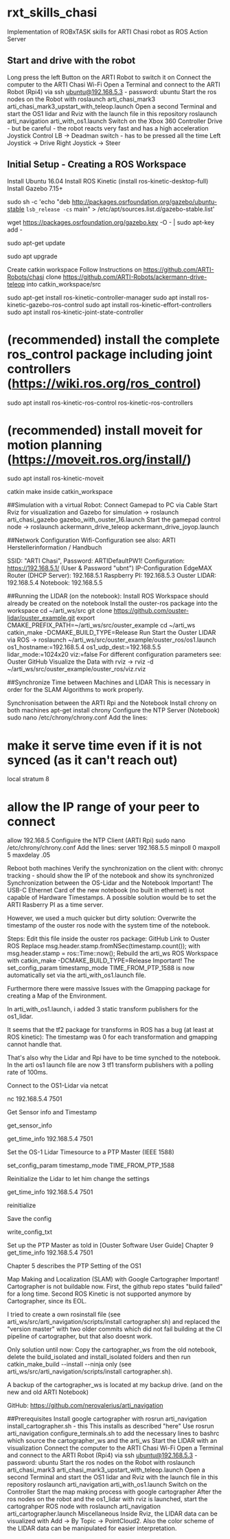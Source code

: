 # rxt_skills_chasi
Implementation of ROBxTASK skills for ARTI Chasi robot as ROS Action Server

## Start and drive with the robot
Long press the left Button on the ARTI Robot to switch it on
Connect the computer to the ARTI Chasi Wi-Fi
Open a Terminal and connect to the ARTI Robot (Rpi4) via ssh ubuntu@192.168.5.3 - password: ubuntu
Start the ros nodes on the Robot with roslaunch arti_chasi_mark3 arti_chasi_mark3_upstart_with_teleop.launch
Open a second Terminal and start the OS1 lidar and Rviz with the launch file in this repository roslaunch arti_navigation arti_with_os1.launch
Switch on the Xbox 360 Controller
Drive - but be careful - the robot reacts very fast and has a high acceleration
Joystick Control
LB                     →  Deadman switch - has to be pressed all the time
Left Joystick    →  Drive
Right Joystick →  Steer


## Initial Setup - Creating a ROS Workspace
Install Ubuntu 16.04
Install ROS Kinetic (install ros-kinetic-desktop-full)
Install Gazebo 7.15+

sudo sh -c 'echo "deb http://packages.osrfoundation.org/gazebo/ubuntu-stable `lsb_release -cs` main" > /etc/apt/sources.list.d/gazebo-stable.list'

wget https://packages.osrfoundation.org/gazebo.key -O - | sudo apt-key add -

sudo apt-get update

sudo apt upgrade

Create catkin workspace
Follow Instructions on https://github.com/ARTI-Robots/chasi
clone https://github.com/ARTI-Robots/ackermann-drive-teleop into catkin_workspace/src

sudo apt-get install ros-kinetic-controller-manager
sudo apt install ros-kinetic-gazebo-ros-control
sudo apt install ros-kinetic-effort-controllers
sudo apt install ros-kinetic-joint-state-controller

# (recommended) install the complete ros_control package including joint controllers (https://wiki.ros.org/ros_control)
sudo apt install ros-kinetic-ros-control ros-kinetic-ros-controllers
# (recommended) install moveit for motion planning (https://moveit.ros.org/install/)
sudo apt install ros-kinetic-moveit

catkin make inside catkin_workspace

##Simulation with a virtual Robot:
Connect Gamepad to PC via Cable
Start Rviz for visualization and Gazebo for simulation → roslaunch arti_chasi_gazebo gazebo_with_ouster_16.launch
Start the gamepad control node → roslaunch ackermann_drive_teleop ackermann_drive_joyop.launch

##Network Configuration
Wifi-Configuration
see also: ARTI Herstellerinformation / Handbuch

SSID: "ARTI Chasi", Password: ARTIDefaultPW1!
Configuration: https://192.168.5.1/ (User & Password "ubnt")
IP-Configuration
EdgeMAX Router (DHCP Server): 192.168.5.1
Raspberry PI:    192.168.5.3
Ouster LIDAR:   192.168.5.4
Notebook:        192.168.5.5 


##Running the LIDAR (on the notebook):
Install
ROS Workspace should already be created on the notebook
Install the ouster-ros package into the workspace
cd ~/arti_ws/src
git clone https://github.com/ouster-lidar/ouster_example.git
export CMAKE_PREFIX_PATH=~/arti_ws/src/ouster_example
cd ~/arti_ws
catkin_make -DCMAKE_BUILD_TYPE=Release
Run
Start the Ouster LIDAR via ROS → roslaunch ~/arti_ws/src/ouster_example/ouster_ros/os1.launch os1_hostname:=192.168.5.4 os1_udp_dest:=192.168.5.5 lidar_mode:=1024x20 viz:=false
For different configuration parameters see: Ouster GitHub
Visualize the Data with rviz → rviz -d ~/arti_ws/src/ouster_example/ouster_ros/viz.rviz

##Synchronize Time between Machines and LIDAR
This is necessary in order for the SLAM Algorithms to work properly.

Synchronisation between the ARTI Rpi and the Notebook
Install chrony on both machines
apt-get install chrony
Configure the NTP Server (Notebook)
sudo nano /etc/chrony/chrony.conf
Add the lines:
# make it serve time even if it is not synced (as it can't reach out)
local stratum 8
# allow the IP range of your peer to connect
allow 192.168.5
Configuire the NTP Client (ARTI Rpi)
sudo nano /etc/chrony/chrony.conf
Add the lines:
server 192.168.5.5 minpoll 0 maxpoll 5 maxdelay .05


Reboot both machines
Verify the synchronization on the client with:
chronyc tracking - should show the IP of the notebook and show its synchronized
Synchronization between the OS-Lidar and the Notebook
Important!
The USB-C Ethernet Card of the new notebook (no built in ethernet) is not capable of Hardware Timestamps. A possible solution would be to set the ARTI Rasberry PI as a time server.

However, we used a much quicker but dirty solution: Overwrite the timestamp of the ouster ros node with the system time of the notebook.

Steps:
Edit this file inside the ouster ros package: GitHub Link to Ouster ROS
Replace msg.header.stamp.fromNSec(timestamp.count()); with msg.header.stamp = ros::Time::now();
Rebuild the arti_ws ROS Workspace with catkin_make -DCMAKE_BUILD_TYPE=Release
Important!
The set_config_param timestamp_mode TIME_FROM_PTP_1588 is now automatically set via the arti_with_os1.launch file.

Furthermore there were massive Issues with the Gmapping package for creating a Map of the Environment. 

In arti_with_os1.launch, i added 3 static transform publishers for the os1_lidar.

It seems that the tf2 package for transforms in ROS has a bug (at least at ROS kinetic): The timestamp was 0 for each transformation and gmapping cannot handle that. 

That's also why the Lidar and Rpi have to be time synched to the notebook. In the arti os1 launch file are now 3 tf1 transform publishers with a polling rate of 100ms.

Connect to the OS1-Lidar via netcat

nc 192.168.5.4 7501

Get Sensor info and Timestamp

get_sensor_info

get_time_info 192.168.5.4 7501

Set the OS-1 Lidar Timesource to a PTP Master (IEEE 1588)

set_config_param timestamp_mode TIME_FROM_PTP_1588

Reinitialize the Lidar to let him change the settings

get_time_info 192.168.5.4 7501

reinitialize

Save the config

write_config_txt

Set up the PTP Master as told in [Ouster Software User Guide] Chapter 9
get_time_info 192.168.5.4 7501

Chapter 5 describes the PTP Setting of the OS1 



Map Making and Localization (SLAM) with Google Cartographer
Important!
Cartographer is not buildable now. First, the github repo states "build failed" for a long time. Second ROS Kinetic is not supported anymore by Cartographer, since its EOL.

I tried to create a own rosinstall file (see arti_ws/src/arti_navigation/scripts/install cartographer.sh) and replaced the "version master" with two older commits which did not fail building at the CI pipeline of cartographer, but that also doesnt work.

Only solution until now: Copy the cartographer_ws from the old notebook, delete the build_isolated and install_isolated folders and then run catkin_make_build --install --ninja only (see arti_ws/src/arti_navigation/scripts/install cartographer.sh).

A backup of the cartographer_ws is located at my backup drive. (and on the new and old ARTI Notebook)



GitHub:
https://github.com/nerovalerius/arti_navigation

##Prerequisites
Install google cartographer with rosrun arti_navigation install_cartographer.sh - this This installs as described "here"
Use rosrun arti_navigation configure_terminals.sh to add the necessary lines to bashrc which source the cartographer_ws and the arti_ws
Start the LIDAR with an visualization
Connect the computer to the ARTI Chasi Wi-Fi
Open a Terminal and connect to the ARTI Robot (Rpi4) via ssh ubuntu@192.168.5.3 - password: ubuntu
Start the ros nodes on the Robot with roslaunch arti_chasi_mark3 arti_chasi_mark3_upstart_with_teleop.launch
Open a second Terminal and start the OS1 lidar and Rviz with the launch file in this repository roslaunch arti_navigation arti_with_os1.launch
Switch on the Controller
Start the map making process with google cartographer
After the ros nodes on the robot and the os1_lidar with rviz is launched, start the cartograhper ROS node with roslaunch arti_navigation arti_cartographer.launch
Miscellaneous
Inside Rviz, the LIDAR data can be visualized with Add → By Topic → PointCloud2. Also the color scheme of the LIDAR data can be manipulated for easier interpretation.
